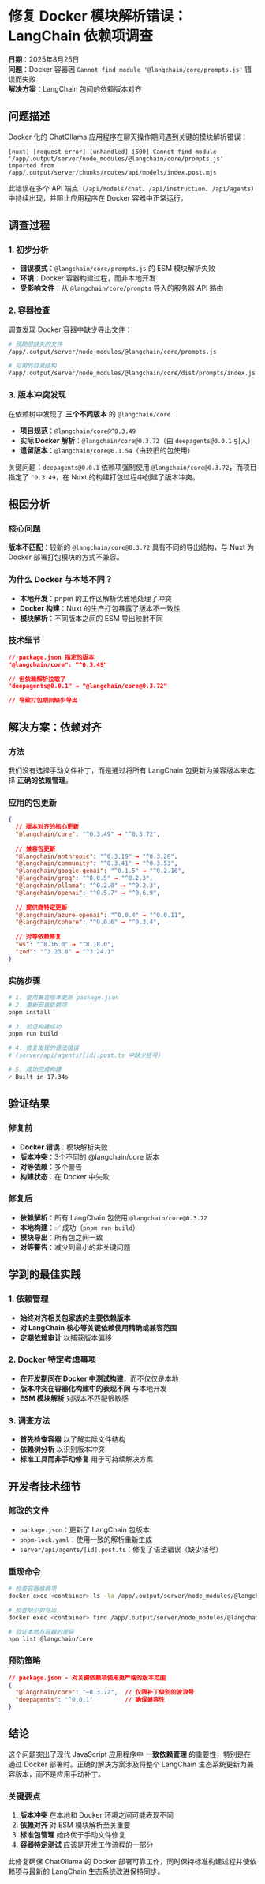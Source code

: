 # 修复 Docker 模块解析错误：LangChain 依赖项调查

**日期**：2025年8月25日  
**问题**：Docker 容器因 `Cannot find module '@langchain/core/prompts.js'` 错误而失败  
**解决方案**：LangChain 包间的依赖版本对齐  

## 问题描述

Docker 化的 ChatOllama 应用程序在聊天操作期间遇到关键的模块解析错误：

```
[nuxt] [request error] [unhandled] [500] Cannot find module '/app/.output/server/node_modules/@langchain/core/prompts.js' 
imported from /app/.output/server/chunks/routes/api/models/index.post.mjs
```

此错误在多个 API 端点（`/api/models/chat`、`/api/instruction`、`/api/agents`）中持续出现，并阻止应用程序在 Docker 容器中正常运行。

## 调查过程

### 1. 初步分析
- **错误模式**：`@langchain/core/prompts.js` 的 ESM 模块解析失败
- **环境**：Docker 容器构建过程，而非本地开发
- **受影响文件**：从 `@langchain/core/prompts` 导入的服务器 API 路由

### 2. 容器检查
调查发现 Docker 容器中缺少导出文件：

```bash
# 预期但缺失的文件
/app/.output/server/node_modules/@langchain/core/prompts.js

# 可用的目录结构
/app/.output/server/node_modules/@langchain/core/dist/prompts/index.js
```

### 3. 版本冲突发现
在依赖树中发现了 **三个不同版本** 的 `@langchain/core`：

- **项目规范**：`@langchain/core@^0.3.49`
- **实际 Docker 解析**：`@langchain/core@0.3.72`（由 `deepagents@0.0.1` 引入）
- **遗留版本**：`@langchain/core@0.1.54`（由较旧的包使用）

关键问题：`deepagents@0.0.1` 依赖项强制使用 `@langchain/core@0.3.72`，而项目指定了 `^0.3.49`，在 Nuxt 的构建打包过程中创建了版本冲突。

## 根因分析

### 核心问题
**版本不匹配**：较新的 `@langchain/core@0.3.72` 具有不同的导出结构，与 Nuxt 为 Docker 部署打包模块的方式不兼容。

### 为什么 Docker 与本地不同？
- **本地开发**：pnpm 的工作区解析优雅地处理了冲突
- **Docker 构建**：Nuxt 的生产打包暴露了版本不一致性
- **模块解析**：不同版本之间的 ESM 导出映射不同

### 技术细节
```json
// package.json 指定的版本
"@langchain/core": "^0.3.49"

// 但依赖解析拉取了
"deepagents@0.0.1" → "@langchain/core@0.3.72"

// 导致打包期间缺少导出
```

## 解决方案：依赖对齐

### 方法
我们没有选择手动文件补丁，而是通过将所有 LangChain 包更新为兼容版本来选择 **正确的依赖管理**。

### 应用的包更新

```json
{
  // 版本对齐的核心更新
  "@langchain/core": "^0.3.49" → "^0.3.72",
  
  // 兼容包更新
  "@langchain/anthropic": "^0.3.19" → "^0.3.26",
  "@langchain/community": "^0.3.41" → "^0.3.53", 
  "@langchain/google-genai": "^0.1.5" → "^0.2.16",
  "@langchain/groq": "^0.0.5" → "^0.2.3",
  "@langchain/ollama": "^0.2.0" → "^0.2.3",
  "@langchain/openai": "^0.5.7" → "^0.6.9",
  
  // 提供商特定更新
  "@langchain/azure-openai": "^0.0.4" → "^0.0.11",
  "@langchain/cohere": "^0.0.6" → "^0.3.4",
  
  // 对等依赖修复
  "ws": "^8.16.0" → "^8.18.0",
  "zod": "^3.23.8" → "^3.24.1"
}
```

### 实施步骤

```bash
# 1. 使用兼容版本更新 package.json
# 2. 重新安装依赖项
pnpm install

# 3. 验证构建成功
pnpm run build

# 4. 修复发现的语法错误
# (server/api/agents/[id].post.ts 中缺少括号)

# 5. 成功完成构建
✓ Built in 17.34s
```

## 验证结果

### 修复前
- **Docker 错误**：模块解析失败
- **版本冲突**：3个不同的 @langchain/core 版本
- **对等依赖**：多个警告
- **构建状态**：在 Docker 中失败

### 修复后
- **依赖解析**：所有 LangChain 包使用 `@langchain/core@0.3.72`
- **本地构建**：✅ 成功（`pnpm run build`）
- **模块导出**：所有包之间一致
- **对等警告**：减少到最小的非关键问题

## 学到的最佳实践

### 1. 依赖管理
- **始终对齐相关包家族的主要依赖版本**
- **对 LangChain 核心等关键依赖使用精确或兼容范围**
- **定期依赖审计** 以捕获版本偏移

### 2. Docker 特定考虑事项
- **在开发期间在 Docker 中测试构建**，而不仅仅是本地
- **版本冲突在容器化构建中的表现不同** 与本地开发
- **ESM 模块解析** 对版本不匹配很敏感

### 3. 调查方法
- **首先检查容器** 以了解实际文件结构
- **依赖树分析** 以识别版本冲突
- **标准工具而非手动修复** 用于可持续解决方案

## 开发者技术细节

### 修改的文件
- `package.json`：更新了 LangChain 包版本
- `pnpm-lock.yaml`：使用一致的解析重新生成
- `server/api/agents/[id].post.ts`：修复了语法错误（缺少括号）

### 重现命令
```bash
# 检查容器依赖项
docker exec <container> ls -la /app/.output/server/node_modules/@langchain/core/

# 检查缺少的导出
docker exec <container> find /app/.output/server/node_modules/@langchain/core -name "*prompt*"

# 验证本地与容器的差异
npm list @langchain/core
```

### 预防策略
```json
// package.json - 对关键依赖项使用更严格的版本范围
{
  "@langchain/core": "~0.3.72",  // 仅限补丁级别的波浪号
  "deepagents": "^0.0.1"         // 确保兼容性
}
```

## 结论

这个问题突出了现代 JavaScript 应用程序中 **一致依赖管理** 的重要性，特别是在通过 Docker 部署时。正确的解决方案涉及将整个 LangChain 生态系统更新为兼容版本，而不是应用手动补丁。

### 关键要点
1. **版本冲突** 在本地和 Docker 环境之间可能表现不同
2. **依赖对齐** 对 ESM 模块解析至关重要
3. **标准包管理** 始终优于手动文件修复
4. **容器特定测试** 应该是开发工作流程的一部分

此修复确保 ChatOllama 的 Docker 部署可靠工作，同时保持标准构建过程并使依赖项与最新的 LangChain 生态系统改进保持同步。